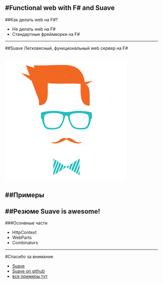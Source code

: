#Functional web with F# and Suave
---

##Как делать web на F#?
* Не делать web на F# 
* Стандартные фреймворки на F#
---

##Suave
Легковесный, функциональный web сервер на F#

![alt text](./suave-logo.png)
--

##Примеры
---

##Резюме
Suave is awesome!
--

###Осонвные части
* HttpContext
* WebParts
* Combinators
---

#Спасибо за внимание
* [Suave](https://suave.io/)
* [Suave on github](https://github.com/SuaveIO/suave)
* [все примеры тут](https://github.com/danilbrenner/FSharpWebAppsPresi)